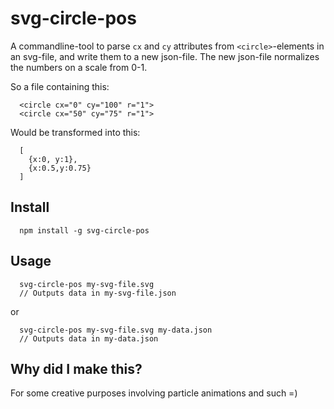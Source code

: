 # svg-circle-pos

A commandline-tool to parse `cx` and `cy` attributes from `<circle>`-elements in an svg-file, and write them to a new json-file.
The new json-file normalizes the numbers on a scale from 0-1.

So a file containing this:
```
  <circle cx="0" cy="100" r="1">
  <circle cx="50" cy="75" r="1">
```
Would be transformed into this:
```
  [
    {x:0, y:1},
    {x:0.5,y:0.75}
  ]
```

## Install

```
  npm install -g svg-circle-pos
```

## Usage

```
  svg-circle-pos my-svg-file.svg
  // Outputs data in my-svg-file.json
```
or
```
  svg-circle-pos my-svg-file.svg my-data.json
  // Outputs data in my-data.json
```

## Why did I make this?

For some creative purposes involving particle animations and such =)
